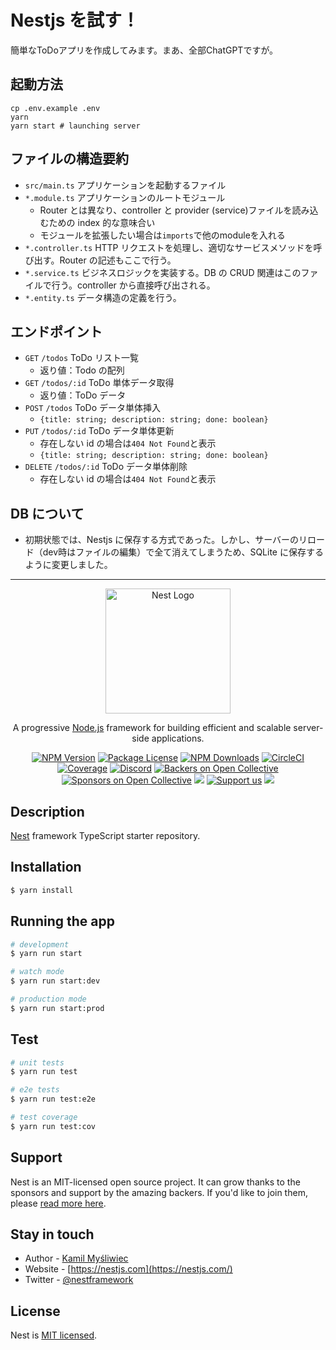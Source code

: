 # Nestjs を試す！

簡単なToDoアプリを作成してみます。まあ、全部ChatGPTですが。

## 起動方法

```shell
cp .env.example .env
yarn
yarn start # launching server
```

## ファイルの構造要約

- `src/main.ts` アプリケーションを起動するファイル
- `*.module.ts` アプリケーションのルートモジュール
  - Router とは異なり、controller と provider (service)ファイルを読み込むための index 的な意味合い
  - モジュールを拡張したい場合は`imports`で他のmoduleを入れる
- `*.controller.ts` HTTP リクエストを処理し、適切なサービスメソッドを呼び出す。Router の記述もここで行う。
- `*.service.ts` ビジネスロジックを実装する。DB の CRUD 関連はこのファイルで行う。controller から直接呼び出される。
- `*.entity.ts` データ構造の定義を行う。

## エンドポイント

- `GET` `/todos` ToDo リスト一覧
  - 返り値：Todo の配列
- `GET` `/todos/:id` ToDo 単体データ取得
  - 返り値：ToDo データ
- `POST` `/todos` ToDo データ単体挿入
  - `{title: string; description: string; done: boolean}`
- `PUT` `/todos/:id` ToDo データ単体更新
  - 存在しない id の場合は`404 Not Found`と表示
  - `{title: string; description: string; done: boolean}`
- `DELETE` `/todos/:id` ToDo データ単体削除
  - 存在しない id の場合は`404 Not Found`と表示

## DB について

- 初期状態では、Nestjs に保存する方式であった。しかし、サーバーのリロード（dev時はファイルの編集）で全て消えてしまうため、SQLite に保存するように変更しました。

---

<p align="center">
  <a href="http://nestjs.com/" target="blank"><img src="https://nestjs.com/img/logo-small.svg" width="200" alt="Nest Logo" /></a>
</p>

[circleci-image]: https://img.shields.io/circleci/build/github/nestjs/nest/master?token=abc123def456
[circleci-url]: https://circleci.com/gh/nestjs/nest

  <p align="center">A progressive <a href="http://nodejs.org" target="_blank">Node.js</a> framework for building efficient and scalable server-side applications.</p>
    <p align="center">
<a href="https://www.npmjs.com/~nestjscore" target="_blank"><img src="https://img.shields.io/npm/v/@nestjs/core.svg" alt="NPM Version" /></a>
<a href="https://www.npmjs.com/~nestjscore" target="_blank"><img src="https://img.shields.io/npm/l/@nestjs/core.svg" alt="Package License" /></a>
<a href="https://www.npmjs.com/~nestjscore" target="_blank"><img src="https://img.shields.io/npm/dm/@nestjs/common.svg" alt="NPM Downloads" /></a>
<a href="https://circleci.com/gh/nestjs/nest" target="_blank"><img src="https://img.shields.io/circleci/build/github/nestjs/nest/master" alt="CircleCI" /></a>
<a href="https://coveralls.io/github/nestjs/nest?branch=master" target="_blank"><img src="https://coveralls.io/repos/github/nestjs/nest/badge.svg?branch=master#9" alt="Coverage" /></a>
<a href="https://discord.gg/G7Qnnhy" target="_blank"><img src="https://img.shields.io/badge/discord-online-brightgreen.svg" alt="Discord"/></a>
<a href="https://opencollective.com/nest#backer" target="_blank"><img src="https://opencollective.com/nest/backers/badge.svg" alt="Backers on Open Collective" /></a>
<a href="https://opencollective.com/nest#sponsor" target="_blank"><img src="https://opencollective.com/nest/sponsors/badge.svg" alt="Sponsors on Open Collective" /></a>
  <a href="https://paypal.me/kamilmysliwiec" target="_blank"><img src="https://img.shields.io/badge/Donate-PayPal-ff3f59.svg"/></a>
    <a href="https://opencollective.com/nest#sponsor"  target="_blank"><img src="https://img.shields.io/badge/Support%20us-Open%20Collective-41B883.svg" alt="Support us"></a>
  <a href="https://twitter.com/nestframework" target="_blank"><img src="https://img.shields.io/twitter/follow/nestframework.svg?style=social&label=Follow"></a>
</p>
  <!--[![Backers on Open Collective](https://opencollective.com/nest/backers/badge.svg)](https://opencollective.com/nest#backer)
  [![Sponsors on Open Collective](https://opencollective.com/nest/sponsors/badge.svg)](https://opencollective.com/nest#sponsor)-->

## Description

[Nest](https://github.com/nestjs/nest) framework TypeScript starter repository.

## Installation

```bash
$ yarn install
```

## Running the app

```bash
# development
$ yarn run start

# watch mode
$ yarn run start:dev

# production mode
$ yarn run start:prod
```

## Test

```bash
# unit tests
$ yarn run test

# e2e tests
$ yarn run test:e2e

# test coverage
$ yarn run test:cov
```

## Support

Nest is an MIT-licensed open source project. It can grow thanks to the sponsors and support by the amazing backers. If you'd like to join them, please [read more here](https://docs.nestjs.com/support).

## Stay in touch

- Author - [Kamil Myśliwiec](https://kamilmysliwiec.com)
- Website - [https://nestjs.com](https://nestjs.com/)
- Twitter - [@nestframework](https://twitter.com/nestframework)

## License

Nest is [MIT licensed](LICENSE).
